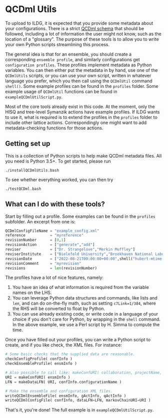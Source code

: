# QCDml Utils

To upload to ILDG, it is expected that you provide some metadata about
your configurations. There is a strict [QCDml schema](https://doi.org/10.1016/j.nuclphysbps.2004.11.116)
that should be followed, including a lot of information the user might not know, such as
the location of a "glossary". The purpose of these tools is to allow you
to write your own Python scripts streamlining this process.

The general idea is that for an ensemble, you should create a corresponding
`ensemble profile`, and similarly configurations get `configuration profiles`.
These profiles implement metadata as Python variables. You can then either
put the metadata in by hand, use one of the `QCDmlUtils` scripts, or you
can use your own script, written in whatever language you prefer, which
you then call using the `QCDmlUtil` command `shell()`. Some example profiles
can be found in the `profiles` folder. Some example usage of `QCDmlUtil`
functions can be found in `exampleQCDmlUtilScript.py`.

Most of the core tools already exist in this code. At the moment, only the HISQ
and tree-level Symanzik actions have example profiles. If ILDG wants to
use it, what is required is to extend the profiles in the `profiles` folder to
include other lattice actions. Correspondingly one might want to add
metadata-checking functions for those actions.

## Getting set up

This is a collection of Python scripts to help make QCDml metadata files.
All you need is Python 3.5+. To get started, please run
```shell
./installQCDmlUtils.bash
```
To see whether everything worked, you can then try
```shell
./testQCDml.bash
```

## What can I do with these tools?

Start by filling out a profile. Some examples can be found in the `profiles` subfolder.
An excerpt from one is:
```Python
QCDmlConfigFileName = "example_config.xml"
reference           = "myreference"
revisionNumber      = [0,1]
revisionAction      = ["generate","add"]
reviser             = ["Dr. Strangelove","Merkin Muffley"]
reviserInstitute    = ["Bielefeld University","Brookhaven National Laboratory"]
revisionDate        = ["2022-08-21T00:00:00+00:00",shell("hubert-mtime.pl")]
revisionComment     = "myrevision"
revisions           = len(revisionNumber)
```
The profiles have a lot of nice features, namely:
1. You have an idea of what information is required from the variable names on the LHS.
2. You can leverage Python data structures and commands, like lists and `len`, and can
do on-the-fly math, such as setting `c7Link=1/384`, where the RHS will be converted to
float by Python.
3. You can use already existing code, or write code in a language of your choice if you don't 
care for Python, by wrapping in the `shell` command. In the above example, we use a Perl script
by H. Simma to compute the time.

Once you have filled out your profiles, you can write a Python script to create, and if you like check,
the XML files. For instance:
```Python
# Some basic checks that the supplied data are reasonable.
checkConfigProfile( confInfo )
checkEnsembleProfile( ensmInfo )

# Also possible to call like: makeConfURI( collaboration, projectName, ensembleName )
URI = makeConfURI( ensmInfo )
LFN = makeDataLFN( URI, confInfo.configurationName )

# Make the ensemble and configuration XML files.
writeQCDmlEnsembleFile( ensmInfo, gActInfo, qActInfo )
writeQCDmlConfigFile( confInfo, dataLFN=LFN, markovChainURI=URI )
```
That's it, you're done! The full example is in `exampleQCDmlUtilScript.py`.